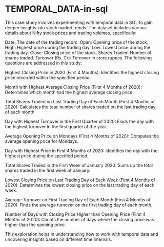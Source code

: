 # TEMPORAL_DATA-in-sql
This case study involves experimenting with temporal data in SQL to gain deeper insights into stock market trends. The dataset includes various details about Nifty stock prices and trading volumes, specifically:

Date: The date of the trading record.
Open: Opening price of the stock.
High: Highest price during the trading day.
Low: Lowest price during the trading day.
Close: Closing price of the stock.
Shares Traded: Number of shares traded.
Turnover (Rs. Cr): Turnover in crore rupees.
The following questions are addressed in this study:

Highest Closing Price in 2020 (First 4 Months): Identifies the highest closing price recorded within the specified period.

Month with Highest Average Closing Price (First 4 Months of 2020): Determines which month had the highest average closing price.

Total Shares Traded on Last Trading Day of Each Month (First 4 Months of 2020): Calculates the total number of shares traded on the last trading day of each month.

Day with Highest Turnover in the First Quarter of 2020: Finds the day with the highest turnover in the first quarter of the year.

Average Opening Price on Mondays (First 4 Months of 2020): Computes the average opening price for Mondays.

Day with Highest Price in First 4 Months of 2020: Identifies the day with the highest price during the specified period.

Total Shares Traded in the First Week of January 2020: Sums up the total shares traded in the first week of January.

Lowest Closing Price on Last Trading Day of Each Week (First 4 Months of 2020): Determines the lowest closing price on the last trading day of each week.

Average Turnover on First Trading Day of Each Month (First 4 Months of 2020): Finds the average turnover on the first trading day of each month.

Number of Days with Closing Price Higher than Opening Price (First 4 Months of 2020): Counts the number of days where the closing price was higher than the opening price.

This exploration helps in understanding how to work with temporal data and uncovering insights based on different time intervals.
